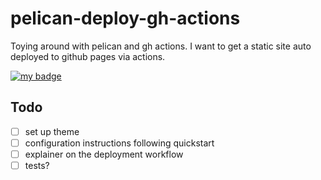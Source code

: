# pelican-deploy-gh-actions

Toying around with pelican and gh actions.
I want to get a static site auto deployed to github pages via actions.

[![my badge](https://action-badges.now.sh/nolanbconaway/pelican-deploy-gh-actions)](https://github.com/nolanbconaway/pelican-deploy-gh-actions/actions)


## Todo

- [ ] set up theme
- [ ] configuration instructions following quickstart
- [ ] explainer on the deployment workflow
- [ ] tests?